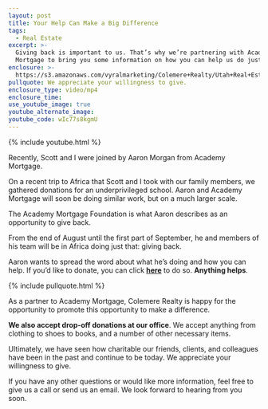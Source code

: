 ```yaml
---
layout: post
title: Your Help Can Make a Big Difference
tags:
  - Real Estate
excerpt: >-
  Giving back is important to us. That’s why we’re partnering with Academy
  Mortgage to bring you some information on how you can help us do just that.
enclosure: >-
  https://s3.amazonaws.com/vyralmarketing/Colemere+Realty/Utah+Real+Estate+Academy+Mortgage+Foundation.mp4
pullquote: We appreciate your willingness to give.
enclosure_type: video/mp4
enclosure_time:
use_youtube_image: true
youtube_alternate_image:
youtube_code: wIc77s8kgmU
---
```



{% include youtube.html %}

Recently, Scott and I were joined by Aaron Morgan from Academy Mortgage.&nbsp;

On a recent trip to Africa that Scott and I took with our family members, we gathered donations for an underprivileged school. Aaron and Academy Mortgage will soon be doing similar work, but on a much larger scale.

The Academy Mortgage Foundation is what Aaron describes as an opportunity to give back.&nbsp;

From the end of August until the first part of September, he and members of his team will be in Africa doing just that: giving back.

Aaron wants to spread the word about what he’s doing and how you can help. If you’d like to donate, you can click [**here**](https://academymortgagefoundation.org/)&nbsp;to do so. **Anything helps**.

{% include pullquote.html %}

As a partner to Academy Mortgage, Colemere Realty is happy for the opportunity to promote this opportunity to make a difference.&nbsp;

**We also accept drop-off donations at our office**. We accept anything from clothing to shoes to books, and a number of other necessary items.

Ultimately, we have seen how charitable our friends, clients, and colleagues have been in the past and continue to be today. We appreciate your willingness to give.

If you have any other questions or would like more information, feel free to give us a call or send us an email. We look forward to hearing from you soon.